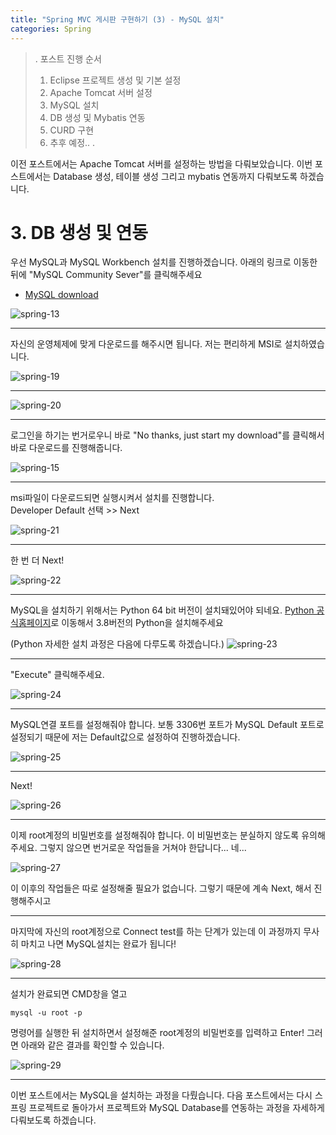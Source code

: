 ```yaml
---
title: "Spring MVC 게시판 구현하기 (3) - MySQL 설치"
categories: Spring
---
```

>.
>포스트 진행 순서
>1. Eclipse 프로젝트 생성 및 기본 설정
>2. Apache Tomcat 서버 설정
>3. MySQL 설치
>4. DB 생성 및 Mybatis 연동
>5. CURD 구현
>6. 추후 예정..
>.


이전 포스트에서는 Apache Tomcat 서버를 설정하는 방법을 다뤄보았습니다. 이번 포스트에서는 Database 생성, 테이블 생성 그리고 mybatis 연동까지 다뤄보도록 하겠습니다.

# 3. DB 생성 및 연동

우선 MySQL과 MySQL Workbench 설치를 진행하겠습니다. 아래의 링크로 이동한 뒤에 "MySQL Community Sever"를 클릭해주세요

- [MySQL download](https://dev.mysql.com/downloads/ "mysql download")


![spring-13](https://user-images.githubusercontent.com/42923027/104190592-a746e680-545f-11eb-82a2-3ca4c13bd5da.png)

---

자신의 운영체제에 맞게 다운로드를 해주시면 됩니다. 저는 편리하게 MSI로 설치하였습니다.

![spring-19](https://user-images.githubusercontent.com/42923027/104831138-63be0380-58c9-11eb-92f8-b5f273ae38a6.png)


---


![spring-20](https://user-images.githubusercontent.com/42923027/104831150-8223ff00-58c9-11eb-9315-06824be9b89e.png)

---

로그인을 하기는 번거로우니 바로 "No thanks, just start my download"를 클릭해서 바로 다운로드를 진행해줍니다.

![spring-15](https://user-images.githubusercontent.com/42923027/104191046-54216380-5460-11eb-88cc-8fa35dcaec96.png)


---


msi파일이 다운로드되면 실행시켜서 설치를 진행합니다.
<br/>Developer Default 선택 >> Next
 
![spring-21](https://user-images.githubusercontent.com/42923027/104831757-117fe100-58cf-11eb-83a7-cf05d6dd9abb.png)


---

한 번 더 Next!

![spring-22](https://user-images.githubusercontent.com/42923027/104831776-31afa000-58cf-11eb-90d9-ef3962fdaa31.png)


---

MySQL을 설치하기 위해서는 Python 64 bit 버전이 설치돼있어야 되네요. 
[Python 공식홈페이지](https://www.python.org/downloads/ "Python Download")로 이동해서 3.8버전의 Python을 설치해주세요

(Python 자세한 설치 과정은 다음에 다루도록 하겠습니다.)
![spring-23](https://user-images.githubusercontent.com/42923027/104831791-4db34180-58cf-11eb-9421-7f0880815f25.png)



---

"Execute" 클릭해주세요.

![spring-24](https://user-images.githubusercontent.com/42923027/104831844-b0a4d880-58cf-11eb-851c-706c57b1ac8a.png)

---

MySQL연결 포트를 설정해줘야 합니다. 보통 3306번 포트가 MySQL Default 포트로 설정되기 때문에 저는 Default값으로 설정하여 진행하겠습니다.

![spring-25](https://user-images.githubusercontent.com/42923027/104831855-c7e3c600-58cf-11eb-9b1e-6f186864b50e.png)

---

Next!

![spring-26](https://user-images.githubusercontent.com/42923027/104831870-e944b200-58cf-11eb-806a-0900e73a58ef.png)

---

이제 root계정의 비밀번호를 설정해줘야 합니다. 이 비밀번호는 분실하지 않도록 유의해주세요. 그렇지 않으면 번거로운 작업들을 거쳐야 한답니다... 네...

![spring-27](https://user-images.githubusercontent.com/42923027/104831882-fb265500-58cf-11eb-8e72-4e9fcd640034.png)


이 이후의 작업들은 따로 설정해줄 필요가 없습니다. 그렇기 때문에 계속 Next, 해서 진행해주시고 

---

마지막에 자신의 root계정으로 Connect test를 하는 단계가 있는데 이 과정까지 무사히 마치고 나면 MySQL설치는 완료가 됩니다! 

![spring-28](https://user-images.githubusercontent.com/42923027/104831904-3b85d300-58d0-11eb-930d-8e71b22cc03e.png)

---

설치가 완료되면 CMD창을 열고
```
mysql -u root -p 
```
명령어를 실행한 뒤 설치하면서 설정해준 root계정의 비밀번호를 입력하고 Enter!
그러면 아래와 같은 결과를 확인할 수 있습니다.

![spring-29](https://user-images.githubusercontent.com/42923027/104831930-81429b80-58d0-11eb-81a3-f695e01ec24d.png)


---



이번 포스트에서는 MySQL을 설치하는 과정을 다뤘습니다. 다음 포스트에서는 다시 스프링 프로젝트로 돌아가서 프로젝트와 MySQL Database를 연동하는 과정을 자세하게 다뤄보도록 하겠습니다.



